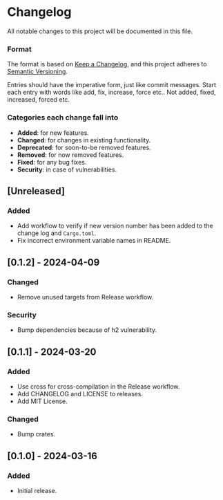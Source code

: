 # Changelog

All notable changes to this project will be documented in this file.

### Format

The format is based on [Keep a Changelog](https://keepachangelog.com/en/1.1.0/),
and this project adheres to [Semantic Versioning](https://semver.org/spec/v2.0.0.html).

Entries should have the imperative form, just like commit messages. Start each entry with words
like add, fix, increase, force etc.. Not added, fixed, increased, forced etc.

### Categories each change fall into

* **Added**: for new features.
* **Changed**: for changes in existing functionality.
* **Deprecated**: for soon-to-be removed features.
* **Removed**: for now removed features.
* **Fixed**: for any bug fixes.
* **Security**: in case of vulnerabilities.

## [Unreleased]

### Added

- Add workflow to verify if new version number has been added to the change log and `Cargo.toml`.
- Fix incorrect environment variable names in README.

## [0.1.2] - 2024-04-09

### Changed

- Remove unused targets from Release workflow.

### Security

- Bump dependencies because of h2 vulnerability.

## [0.1.1] - 2024-03-20

### Added

- Use cross for cross-compilation in the Release workflow.
- Add CHANGELOG and LICENSE to releases.
- Add MIT License.

### Changed

- Bump crates.

## [0.1.0] - 2024-03-16

### Added

- Initial release.
